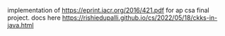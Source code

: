 implementation of https://eprint.iacr.org/2016/421.pdf for ap csa final project. docs here https://rishiedupalli.github.io/cs/2022/05/18/ckks-in-java.html
